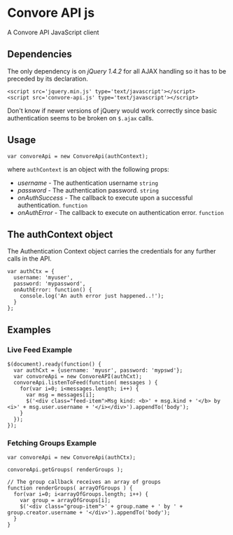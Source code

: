 # Convore API js

A Convore API JavaScript client

## Dependencies

The only dependency is on *jQuery 1.4.2* for all AJAX handling so it has
to be preceded by its declaration.

    <script src='jquery.min.js' type='text/javascript'></script>
    <script src='convore-api.js' type='text/javascript'></script>

Don't know if newer versions of jQuery would work correctly since basic 
authentication seems to be broken on `$.ajax` calls.

## Usage

    var convoreApi = new ConvoreApi(authContext);

where `authContext` is an object with the following props:

  * *username* - The authentication username `string`
  * *password* - The authentication password. `string`
  * *onAuthSuccess* - The callback to execute upon a successful authentication. `function`
  * *onAuthError* - The callback to execute on authentication error. `function`

## The authContext object

The Authentication Context object carries the credentials for any
further calls in the API.

    var authCtx = {
      username: 'myuser',
      password: 'mypassword',
      onAuthError: function() {
        console.log('An auth error just happened..!');
      }
    };

## Examples

### Live Feed Example

    $(document).ready(function() {
      var authCxt = {username: 'myusr', password: 'mypswd'};
      var convoreApi = new ConvoreAPI(authCxt);
      convoreApi.listenToFeed(function( messages ) {
        for(var i=0; i<messages.length; i++) {
          var msg = messages[i];
          $('<div class="feed-item">Msg kind: <b>' + msg.kind + '</b> by <i>' + msg.user.username + '</i></div>').appendTo('body');
        }
      });
    });

### Fetching Groups Example

    var convoreApi = new ConvoreApi(authCtx);

    convoreApi.getGroups( renderGroups );

    // The group callback receives an array of groups
    function renderGroups( arrayOfGroups ) {
      for(var i=0; i<arrayOfGroups.length; i++) {
        var group = arrayOfGroups[i];
        $('<div class="group-item">' + group.name + ' by ' + group.creator.username + '</div>').appendTo('body');
      }
    }
